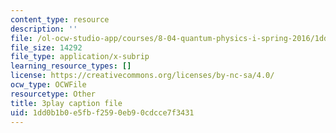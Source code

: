 ```yaml
---
content_type: resource
description: ''
file: /ol-ocw-studio-app/courses/8-04-quantum-physics-i-spring-2016/1dd0b1b0e5fbf2590eb90cdcce7f3431_8cRnBhBaSOo.srt
file_size: 14292
file_type: application/x-subrip
learning_resource_types: []
license: https://creativecommons.org/licenses/by-nc-sa/4.0/
ocw_type: OCWFile
resourcetype: Other
title: 3play caption file
uid: 1dd0b1b0-e5fb-f259-0eb9-0cdcce7f3431
---
```

